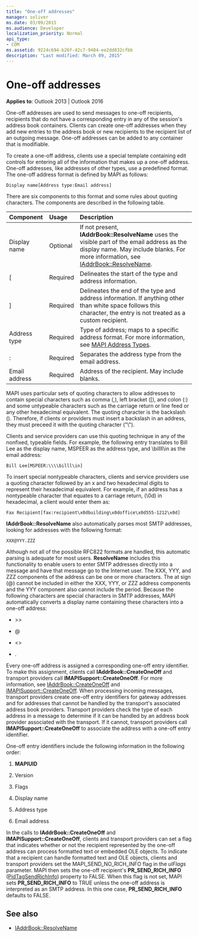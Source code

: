 ```yaml
---
title: "One-off addresses"
manager: soliver
ms.date: 03/09/2015
ms.audience: Developer
localization_priority: Normal
api_type:
- COM
ms.assetid: 9224c694-b26f-42c7-9404-ee2dd832cfbb
description: "Last modified: March 09, 2015"
---
```


# One-off addresses

**Applies to**: Outlook 2013 | Outlook 2016 
  
One-off addresses are used to send messages to one-off recipients, recipients that do not have a corresponding entry in any of the session's address book containers. Clients can create one-off addresses when they add new entries to the address book or new recipients to the recipient list of an outgoing message. One-off addresses can be added to any container that is modifiable.
  
To create a one-off address, clients use a special template containing edit controls for entering all of the information that makes up a one-off address. One-off addresses, like addresses of other types, use a predefined format. The one-off address format is defined by MAPI as follows:
  
`Display name[Address type:Email address]`
  
There are six components to this format and some rules about quoting characters. The components are described in the following table.
  
|**Component**|**Usage**|**Description**|
|:-----|:-----|:-----|
|Display name  <br/> |Optional  <br/> |If not present, **IAddrBook::ResolveName** uses the visible part of the email address as the display name. May include blanks. For more information, see [IAddrBook::ResolveName](iaddrbook-resolvename.md).  <br/> |
|[  <br/> |Required  <br/> |Delineates the start of the type and address information.  <br/> |
|]  <br/> |Required  <br/> |Delineates the end of the type and address information. If anything other than white space follows this character, the entry is not treated as a custom recipient.  <br/> |
|Address type  <br/> |Required  <br/> |Type of address; maps to a specific address format. For more information, see [MAPI Address Types](mapi-address-types.md).  <br/> |
|:  <br/> |Required  <br/> |Separates the address type from the email address.  <br/> |
|Email address  <br/> |Required  <br/> |Address of the recipient. May include blanks.  <br/> |
   
MAPI uses particular sets of quoting characters to allow addresses to contain special characters such as comma (,), left bracket ([), and colon (:) and some untypeable characters such as the carriage return or line feed or any other hexadecimal equivalent. The quoting character is the backslash (\). Therefore, if clients or providers must insert a backslash in an address, they must preceed it with the quoting character ("\\").
  
Clients and service providers can use this quoting technique in any of the nonfixed, typeable fields. For example, the following entry translates to Bill Lee as the display name, MSPEER as the address type, and \\billll\in as the email address:
  
`Bill Lee[MSPEER:\\\\billl\in]`

To insert special nontypeable characters, clients and service providers use a quoting character followed by an x and two hexadecimal digits to represent their hexadecimal equivalent. For example, if an address has a nontypeable character that equates to a carriage return, (\0d) in hexadecimal, a client would enter them as:
  
`Fax Recipient[fax:recipient\x0dbuilding\x0doffice\x0d555-1212\x0d]`

**IAddrBook::ResolveName** also automatically parses most SMTP addresses, looking for addresses with the following format: 
  
`XXX@YYY.ZZZ`

Although not all of the possible RFC822 formats are handled, this automatic parsing is adequate for most users. **ResolveName** includes this functionality to enable users to enter SMTP addresses directly into a message and have that message go to the Internet user. The XXX, YYY, and ZZZ components of the address can be one or more characters. The at sign (@) cannot be included in either the XXX, YYY, or ZZZ address components and the YYY component also cannot include the period. Because the following characters are special characters in SMTP addresses, MAPI automatically converts a display name containing these characters into a one-off address: 
  
- \>\>
    
- @
    
- \<\>
    
- .
    
Every one-off address is assigned a corresponding one-off entry identifier. To make this assignment, clients call **IAddrBook::CreateOneOff** and transport providers call **IMAPISupport::CreateOneOff**. For more information, see [IAddrBook::CreateOneOff](iaddrbook-createoneoff.md) and [IMAPISupport::CreateOneOff](imapisupport-createoneoff.md). When processing incoming messages, transport providers create one-off entry identifiers for gateway addresses and for addresses that cannot be handled by the transport's associated address book providers. Transport providers check the type of each address in a message to determine if it can be handled by an address book provider associated with the transport. If it cannot, transport providers call **IMAPISupport::CreateOneOff** to associate the address with a one-off entry identifier. 
  
One-off entry identifiers include the following information in the following order:
  
1. **MAPIUID**
    
2. Version
    
3. Flags
    
4. Display name
    
5. Address type
    
6. Email address
    
In the calls to **IAddrBook::CreateOneOff** and **IMAPISupport::CreateOneOff**, clients and transport providers can set a flag that indicates whether or not the recipient represented by the one-off address can process formatted text or embedded OLE objects. To indicate that a recipient can handle formatted text and OLE objects, clients and transport providers set the MAPI_SEND_NO_RICH_INFO flag in the  _ulFlags_ parameter. MAPI then sets the one-off recipient's **PR_SEND_RICH_INFO** ([PidTagSendRichInfo](pidtagsendrichinfo-canonical-property.md)) property to FALSE. When this flag is not set, MAPI sets **PR_SEND_RICH_INFO** to TRUE unless the one-off address is interpreted as an SMTP address. In this one case, **PR_SEND_RICH_INFO** defaults to FALSE. 
  
## See also

- [IAddrBook::ResolveName](iaddrbook-resolvename.md)

